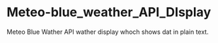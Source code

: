 # Meteo-blue_weather_API_DIsplay
Meteo Blue Wather API wather display whoch shows dat in plain text.
